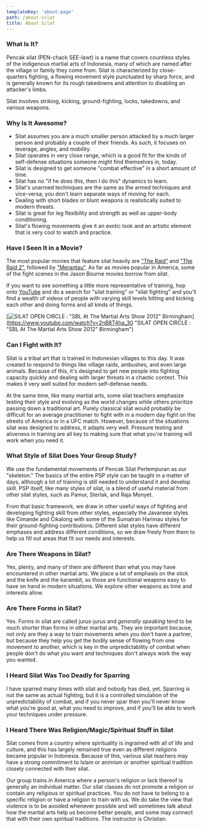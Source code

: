 ```yaml
---
templateKey: 'about-page'
path: /about-silat
title: About Silat
---
```

### What Is It?
Pencak silat (PEN-chack SEE-lawt) is a name that covers countless styles of the indigenous martial arts of Indonesia, many of which are named after the village or family they come from.  Silat is characterized by close-quarters fighting, a flowing movement style punctuated by sharp force, and is generally known for its rough takedowns and attention to disabling an attacker's limbs.

Silat involves striking, kicking, ground-fighting, locks, takedowns, and various weapons.

### Why Is It Awesome?
- Silat assumes you are a much smaller person attacked by a much larger person and probably a couple of their friends.  As such, it focuses on leverage, angles, and mobility.
- Silat operates in very close range, which is a good fit for the kinds of self-defense situations someone might find themselves in, today.
- Silat is designed to get someone "combat effective" in a short amount of time.
- Silat has no "if he does this, then I do this" dynamics to learn.
- Silat's unarmed techniques are the same as the armed techniques and vice-versa; you don't learn separate ways of moving for each.
- Dealing with short blades or blunt weapons is realistically suited to modern threats.
- Silat is great for leg flexibility and strength as well as upper-body conditioning.
- Silat's flowing movements give it an exotic look and an artistic element that is very cool to watch and practice.

### Have I Seen It in a Movie?
The most popular movies that feature silat heavily are <a href="https://www.imdb.com/title/tt1899353/" target="_blank" rel="noopener noreferrer">"The Raid"</a> and <a href="https://www.imdb.com/title/tt2265171/" target="_blank" rel="noopener noreferrer">"The Raid 2"</a>, followed by <a href="https://www.imdb.com/title/tt1368116/" target="_blank" rel="noopener noreferrer">"Merantau"</a>.  As far as movies popular in America, some of the fight scenes in the Jason Bourne movies borrow from silat.

If you want to see something a little more representative of training, hop onto <a href="https://www.youtube.com/" target="_blank" rel="noopener noreferrer">YouTube</a> and do a search for "silat training" or "silat fighting" and you'll find a wealth of videos of people with varying skill levels hitting and kicking each other and doing forms and all kinds of things.

[![SILAT OPEN CIRCLE : "SBL At The Martial Arts Show 2012" Birmingham](https://img.youtube.com/vi/2nB8T4ha_30/0.jpg)](https://www.youtube.com/watch?v=2nB8T4ha_30 "SILAT OPEN CIRCLE : "SBL At The Martial Arts Show 2012" Birmingham")

### Can I Fight with It?
Silat is a tribal art that is trained in Indonesian villages to this day.  It was created to respond to things like village raids, ambushes, and even large animals.  Because of this, it's designed to get new people into fighting capacity quickly and dealing with larger threats in a chaotic context.  This makes it very well suited for modern self-defense needs.

At the same time, like many martial arts, some silat teachers emphasize testing their style and evolving as the world changes while others prioritize passing down a traditional art.  Purely classical silat would probably be difficult for an average practitioner to fight with in a modern day fight on the streets of America or in a UFC match.  However, because of the situations silat was designed to address, it adapts very well.  Pressure testing and aliveness in training are all key to making sure that what you're training will work when you need it.

### What Style of Silat Does Your Group Study?
We use the fundamental movements of Pencak Silat Pertempuran as our "skeleton."  The basics of the entire PSP style can be taught in a matter of days, although a lot of training is still needed to understand it and develop skill.  PSP itself, like many styles of silat, is a blend of useful material from other silat styles, such as Pamur, Sterlak, and Raja Monyet.

From that basic framework, we draw in other useful ways of fighting and developing fighting skill from other styles, especially the Javanese styles like Cimande and Cikalong with some of the Sumatran Harimau styles for their ground-fighting contributions.  Different silat styles have different emphases and address different conditions, so we draw freely from them to help us fill out areas that fit our needs and interests.

### Are There Weapons in Silat?
Yes, plenty, and many of them are different than what you may have encountered in other martial arts.  We place a lot of emphasis on the stick and the knife and the karambit, as those are functional weapons easy to have on hand in modern situations.  We explore other weapons as time and interests allow.

### Are There Forms in Silat?
Yes. Forms in silat are called jurus-jurus and *generally speaking* tend to be much shorter than forms in other martial arts.  They are important because, not only are they a way to train movements when you don't have a partner, but because they help you get the bodily sense of flowing from one movement to another, which is key in the unpredictability of combat when people don't do what you want and techniques don't always work the way you wanted.

### I Heard Silat Was Too Deadly for Sparring
I have sparred many times with silat and nobody has died, yet.  Sparring is not the same as actual fighting, but it is a controlled simulation of the unpredictability of combat, and if you never spar then you'll never know what you're good at, what you need to improve, and if you'll be able to work your techniques under pressure.

### I Heard There Was Religion/Magic/Spiritual Stuff in Silat
Silat comes from a country where spirituality is ingrained with all of life and culture, and this has largely remained true even as different religions became popular in Indonesia.  Because of this, various silat teachers may have a strong commitment to Islam or animism or another spiritual tradition closely connected with their silat.

Our group trains in America where a person's religion or lack thereof is generally an individual matter.  Our silat classes do not promote a religion or contain any religious or spiritual practices.  You do not have to belong to a specific religion or have a religion to train with us.  We do take the view that violence is to be avoided whenever possible and will sometimes talk about how the martial arts help us become better people, and some may connect that with their own spiritual traditions.  The instructor is Christian.